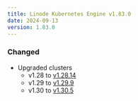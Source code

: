 ```yaml
---
title: Linode Kubernetes Engine v1.83.0
date: 2024-09-13
version: 1.83.0
---
```


### Changed

- Upgraded clusters
    * v1.28 to [v1.28.14](https://github.com/kubernetes/kubernetes/releases/tag/v1.28.14)
    * v1.29 to [v1.29.9](https://github.com/kubernetes/kubernetes/releases/tag/v1.29.9)
    * v1.30 to [v1.30.5](https://github.com/kubernetes/kubernetes/releases/tag/v1.30.5)
